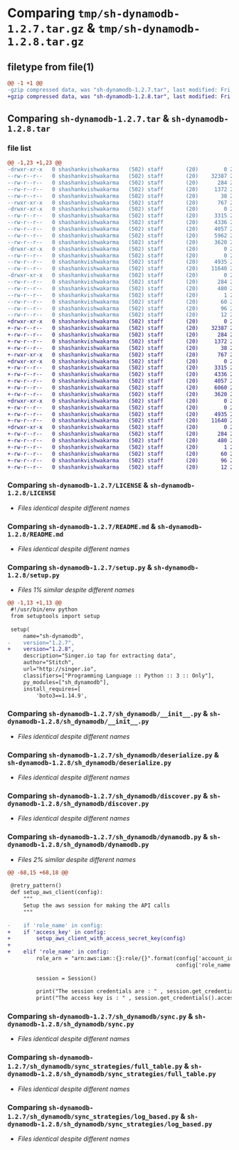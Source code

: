 # Comparing `tmp/sh-dynamodb-1.2.7.tar.gz` & `tmp/sh-dynamodb-1.2.8.tar.gz`

## filetype from file(1)

```diff
@@ -1 +1 @@
-gzip compressed data, was "sh-dynamodb-1.2.7.tar", last modified: Fri Jul  7 07:32:49 2023, max compression
+gzip compressed data, was "sh-dynamodb-1.2.8.tar", last modified: Fri Jul  7 07:34:23 2023, max compression
```

## Comparing `sh-dynamodb-1.2.7.tar` & `sh-dynamodb-1.2.8.tar`

### file list

```diff
@@ -1,23 +1,23 @@
-drwxr-xr-x   0 shashankvishwakarma   (502) staff       (20)        0 2023-07-07 07:32:49.896909 sh-dynamodb-1.2.7/
--rw-r--r--   0 shashankvishwakarma   (502) staff       (20)    32387 2023-07-04 06:05:27.000000 sh-dynamodb-1.2.7/LICENSE
--rw-r--r--   0 shashankvishwakarma   (502) staff       (20)      284 2023-07-07 07:32:49.896558 sh-dynamodb-1.2.7/PKG-INFO
--rw-r--r--   0 shashankvishwakarma   (502) staff       (20)     1372 2023-07-06 09:31:12.000000 sh-dynamodb-1.2.7/README.md
--rw-r--r--   0 shashankvishwakarma   (502) staff       (20)       38 2023-07-07 07:32:49.897060 sh-dynamodb-1.2.7/setup.cfg
--rwxr-xr-x   0 shashankvishwakarma   (502) staff       (20)      767 2023-07-07 07:32:40.000000 sh-dynamodb-1.2.7/setup.py
-drwxr-xr-x   0 shashankvishwakarma   (502) staff       (20)        0 2023-07-07 07:32:49.890833 sh-dynamodb-1.2.7/sh_dynamodb/
--rw-r--r--   0 shashankvishwakarma   (502) staff       (20)     3315 2023-07-06 12:36:07.000000 sh-dynamodb-1.2.7/sh_dynamodb/__init__.py
--rw-r--r--   0 shashankvishwakarma   (502) staff       (20)     4336 2023-07-04 06:05:27.000000 sh-dynamodb-1.2.7/sh_dynamodb/deserialize.py
--rw-r--r--   0 shashankvishwakarma   (502) staff       (20)     4057 2023-07-06 09:31:27.000000 sh-dynamodb-1.2.7/sh_dynamodb/discover.py
--rw-r--r--   0 shashankvishwakarma   (502) staff       (20)     5962 2023-07-07 07:32:31.000000 sh-dynamodb-1.2.7/sh_dynamodb/dynamodb.py
--rw-r--r--   0 shashankvishwakarma   (502) staff       (20)     3620 2023-07-06 09:31:27.000000 sh-dynamodb-1.2.7/sh_dynamodb/sync.py
-drwxr-xr-x   0 shashankvishwakarma   (502) staff       (20)        0 2023-07-07 07:32:49.895953 sh-dynamodb-1.2.7/sh_dynamodb/sync_strategies/
--rw-r--r--   0 shashankvishwakarma   (502) staff       (20)        0 2023-07-04 06:05:27.000000 sh-dynamodb-1.2.7/sh_dynamodb/sync_strategies/__init__.py
--rw-r--r--   0 shashankvishwakarma   (502) staff       (20)     4935 2023-07-06 09:31:27.000000 sh-dynamodb-1.2.7/sh_dynamodb/sync_strategies/full_table.py
--rw-r--r--   0 shashankvishwakarma   (502) staff       (20)    11640 2023-07-06 09:31:27.000000 sh-dynamodb-1.2.7/sh_dynamodb/sync_strategies/log_based.py
-drwxr-xr-x   0 shashankvishwakarma   (502) staff       (20)        0 2023-07-07 07:32:49.894721 sh-dynamodb-1.2.7/sh_dynamodb.egg-info/
--rw-r--r--   0 shashankvishwakarma   (502) staff       (20)      284 2023-07-07 07:32:49.000000 sh-dynamodb-1.2.7/sh_dynamodb.egg-info/PKG-INFO
--rw-r--r--   0 shashankvishwakarma   (502) staff       (20)      480 2023-07-07 07:32:49.000000 sh-dynamodb-1.2.7/sh_dynamodb.egg-info/SOURCES.txt
--rw-r--r--   0 shashankvishwakarma   (502) staff       (20)        1 2023-07-07 07:32:49.000000 sh-dynamodb-1.2.7/sh_dynamodb.egg-info/dependency_links.txt
--rw-r--r--   0 shashankvishwakarma   (502) staff       (20)       60 2023-07-07 07:32:49.000000 sh-dynamodb-1.2.7/sh_dynamodb.egg-info/entry_points.txt
--rw-r--r--   0 shashankvishwakarma   (502) staff       (20)       96 2023-07-07 07:32:49.000000 sh-dynamodb-1.2.7/sh_dynamodb.egg-info/requires.txt
--rw-r--r--   0 shashankvishwakarma   (502) staff       (20)       12 2023-07-07 07:32:49.000000 sh-dynamodb-1.2.7/sh_dynamodb.egg-info/top_level.txt
+drwxr-xr-x   0 shashankvishwakarma   (502) staff       (20)        0 2023-07-07 07:34:23.189812 sh-dynamodb-1.2.8/
+-rw-r--r--   0 shashankvishwakarma   (502) staff       (20)    32387 2023-07-04 06:05:27.000000 sh-dynamodb-1.2.8/LICENSE
+-rw-r--r--   0 shashankvishwakarma   (502) staff       (20)      284 2023-07-07 07:34:23.189411 sh-dynamodb-1.2.8/PKG-INFO
+-rw-r--r--   0 shashankvishwakarma   (502) staff       (20)     1372 2023-07-06 09:31:12.000000 sh-dynamodb-1.2.8/README.md
+-rw-r--r--   0 shashankvishwakarma   (502) staff       (20)       38 2023-07-07 07:34:23.189987 sh-dynamodb-1.2.8/setup.cfg
+-rwxr-xr-x   0 shashankvishwakarma   (502) staff       (20)      767 2023-07-07 07:34:16.000000 sh-dynamodb-1.2.8/setup.py
+drwxr-xr-x   0 shashankvishwakarma   (502) staff       (20)        0 2023-07-07 07:34:23.185856 sh-dynamodb-1.2.8/sh_dynamodb/
+-rw-r--r--   0 shashankvishwakarma   (502) staff       (20)     3315 2023-07-06 12:36:07.000000 sh-dynamodb-1.2.8/sh_dynamodb/__init__.py
+-rw-r--r--   0 shashankvishwakarma   (502) staff       (20)     4336 2023-07-04 06:05:27.000000 sh-dynamodb-1.2.8/sh_dynamodb/deserialize.py
+-rw-r--r--   0 shashankvishwakarma   (502) staff       (20)     4057 2023-07-06 09:31:27.000000 sh-dynamodb-1.2.8/sh_dynamodb/discover.py
+-rw-r--r--   0 shashankvishwakarma   (502) staff       (20)     6060 2023-07-07 07:33:58.000000 sh-dynamodb-1.2.8/sh_dynamodb/dynamodb.py
+-rw-r--r--   0 shashankvishwakarma   (502) staff       (20)     3620 2023-07-06 09:31:27.000000 sh-dynamodb-1.2.8/sh_dynamodb/sync.py
+drwxr-xr-x   0 shashankvishwakarma   (502) staff       (20)        0 2023-07-07 07:34:23.188672 sh-dynamodb-1.2.8/sh_dynamodb/sync_strategies/
+-rw-r--r--   0 shashankvishwakarma   (502) staff       (20)        0 2023-07-04 06:05:27.000000 sh-dynamodb-1.2.8/sh_dynamodb/sync_strategies/__init__.py
+-rw-r--r--   0 shashankvishwakarma   (502) staff       (20)     4935 2023-07-06 09:31:27.000000 sh-dynamodb-1.2.8/sh_dynamodb/sync_strategies/full_table.py
+-rw-r--r--   0 shashankvishwakarma   (502) staff       (20)    11640 2023-07-06 09:31:27.000000 sh-dynamodb-1.2.8/sh_dynamodb/sync_strategies/log_based.py
+drwxr-xr-x   0 shashankvishwakarma   (502) staff       (20)        0 2023-07-07 07:34:23.187614 sh-dynamodb-1.2.8/sh_dynamodb.egg-info/
+-rw-r--r--   0 shashankvishwakarma   (502) staff       (20)      284 2023-07-07 07:34:23.000000 sh-dynamodb-1.2.8/sh_dynamodb.egg-info/PKG-INFO
+-rw-r--r--   0 shashankvishwakarma   (502) staff       (20)      480 2023-07-07 07:34:23.000000 sh-dynamodb-1.2.8/sh_dynamodb.egg-info/SOURCES.txt
+-rw-r--r--   0 shashankvishwakarma   (502) staff       (20)        1 2023-07-07 07:34:23.000000 sh-dynamodb-1.2.8/sh_dynamodb.egg-info/dependency_links.txt
+-rw-r--r--   0 shashankvishwakarma   (502) staff       (20)       60 2023-07-07 07:34:23.000000 sh-dynamodb-1.2.8/sh_dynamodb.egg-info/entry_points.txt
+-rw-r--r--   0 shashankvishwakarma   (502) staff       (20)       96 2023-07-07 07:34:23.000000 sh-dynamodb-1.2.8/sh_dynamodb.egg-info/requires.txt
+-rw-r--r--   0 shashankvishwakarma   (502) staff       (20)       12 2023-07-07 07:34:23.000000 sh-dynamodb-1.2.8/sh_dynamodb.egg-info/top_level.txt
```

### Comparing `sh-dynamodb-1.2.7/LICENSE` & `sh-dynamodb-1.2.8/LICENSE`

 * *Files identical despite different names*

### Comparing `sh-dynamodb-1.2.7/README.md` & `sh-dynamodb-1.2.8/README.md`

 * *Files identical despite different names*

### Comparing `sh-dynamodb-1.2.7/setup.py` & `sh-dynamodb-1.2.8/setup.py`

 * *Files 1% similar despite different names*

```diff
@@ -1,13 +1,13 @@
 #!/usr/bin/env python
 from setuptools import setup
 
 setup(
     name="sh-dynamodb",
-    version="1.2.7",
+    version="1.2.8",
     description="Singer.io tap for extracting data",
     author="Stitch",
     url="http://singer.io",
     classifiers=["Programming Language :: Python :: 3 :: Only"],
     py_modules=["sh_dynamodb"],
     install_requires=[
         'boto3==1.14.9',
```

### Comparing `sh-dynamodb-1.2.7/sh_dynamodb/__init__.py` & `sh-dynamodb-1.2.8/sh_dynamodb/__init__.py`

 * *Files identical despite different names*

### Comparing `sh-dynamodb-1.2.7/sh_dynamodb/deserialize.py` & `sh-dynamodb-1.2.8/sh_dynamodb/deserialize.py`

 * *Files identical despite different names*

### Comparing `sh-dynamodb-1.2.7/sh_dynamodb/discover.py` & `sh-dynamodb-1.2.8/sh_dynamodb/discover.py`

 * *Files identical despite different names*

### Comparing `sh-dynamodb-1.2.7/sh_dynamodb/dynamodb.py` & `sh-dynamodb-1.2.8/sh_dynamodb/dynamodb.py`

 * *Files 2% similar despite different names*

```diff
@@ -68,15 +68,18 @@
 
 @retry_pattern()
 def setup_aws_client(config):
     """
     Setup the aws session for making the API calls
     """
 
-    if 'role_name' in config:
+    if 'access_key' in config:
+        setup_aws_client_with_access_secret_key(config)
+        
+    elif 'role_name' in config:
         role_arn = "arn:aws:iam::{}:role/{}".format(config['account_id'].replace('-', ''),
                                                     config['role_name'])
 
         session = Session()
 
         print("The session credentials are : " , session.get_credentials() , end="\n")
         print("The access key is : " , session.get_credentials().access_key , end="\n")
```

### Comparing `sh-dynamodb-1.2.7/sh_dynamodb/sync.py` & `sh-dynamodb-1.2.8/sh_dynamodb/sync.py`

 * *Files identical despite different names*

### Comparing `sh-dynamodb-1.2.7/sh_dynamodb/sync_strategies/full_table.py` & `sh-dynamodb-1.2.8/sh_dynamodb/sync_strategies/full_table.py`

 * *Files identical despite different names*

### Comparing `sh-dynamodb-1.2.7/sh_dynamodb/sync_strategies/log_based.py` & `sh-dynamodb-1.2.8/sh_dynamodb/sync_strategies/log_based.py`

 * *Files identical despite different names*

